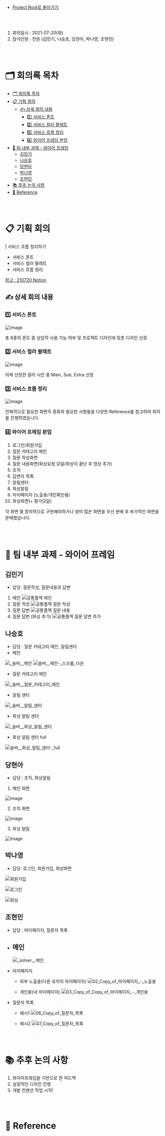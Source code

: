 - [Project Root로 돌아가기](../../README.md)

<br><br>

1. 회의일시 : 2021-07-20(화)
2. 참석인원 : 전원 (김민기, 나승호, 당현아, 박나영, 조현민)

<br><br>

# 🗂 회의록 목차
- [🗂 회의록 목차](#-회의록-목차)
- [📋 기획 회의](#-기획-회의)
  - [✍ 상세 회의 내용](#-상세-회의-내용)
    - [1️⃣ 서비스 폰트](#1️⃣-서비스-폰트)
    - [2️⃣ 서비스 컬러 팔레트](#2️⃣-서비스-컬러-팔레트)
    - [3️⃣ 서비스 흐름 정리](#3️⃣-서비스-흐름-정리)
    - [4️⃣ 와이어 프레임 분업](#4️⃣-와이어-프레임-분업)
- [💪 팀 내부 과제 - 와이어 프레임](#-팀-내부-과제---와이어-프레임)
  - [김민기](#김민기)
  - [나승호](#나승호)
  - [당현아](#당현아)
  - [박나영](#박나영)
  - [조현민](#조현민)
- [📚 추후 논의 사항](#-추후-논의-사항)
- [🔖 Reference](#-reference)

<br><br>

# 📋 기획 회의

| 서비스 흐름 정리하기

- 서비스 폰트
- 서비스 컬러 팔레트 
- 서비스 흐름 정리

[참고 : 210720 Notion](https://www.notion.so/danghyeona/a1fa08ab544a4166a8005fe91359d61a)

## ✍ 상세 회의 내용

### 1️⃣ 서비스 폰트

![image](https://user-images.githubusercontent.com/45550607/126309776-566a83b0-9e1e-46fe-b862-ef0eefb96046.png)

총 8종의 폰트 중 상업적 사용 가능 여부 및 프로젝트 디자인에 맞춘 디자인 선정

### 2️⃣ 서비스 컬러 팔레트

![image](https://user-images.githubusercontent.com/45550607/126309888-7d893d5b-404f-463d-b4af-1d8c3fba704a.png)

어제 선정한 컬러 시안 중 Main, Sub, Extra 선정

### 3️⃣ 서비스 흐름 정리

![image](https://user-images.githubusercontent.com/45550607/126310162-67d69fed-3196-4cfe-a6ee-60799905b6a2.png)

전체적으로 필요한 화면의 종류와 필요한 사항들을 다양한 Reference를 참고하여 회의를 진행하였습니다.

### 4️⃣ 와이어 프레임 분업

1. 로그인/회원가입
2. 질문 카테고리 메인
3. 질문 작성화면
4. 질문 내용화면(화상요청 모달/화상이 끝난 후 영상 추가)
5. 조직
6. 답변자 목록
7. 알림센터
8. 화상알림
9. 마이페이지 (노출용/개인확인용)
10. 화상화면(+ 평가모달)

각 화면 중 창의적으로 구현해야하거나 양이 많은 화면을 우선 분배 후 부가적인 화면을 분배했습니다.

<br><br>

# 💪 팀 내부 과제 - 와이어 프레임

## 김민기

- 담당: 질문작성, 질문내용과 답변

1. 메인
![공통플젝  메인](https://user-images.githubusercontent.com/45550607/126421292-ccad66ed-eb66-4537-ad85-1a611a431f1d.png)
2. 질문 작성
![공통플젝  질문 작성](https://user-images.githubusercontent.com/45550607/126421298-bf732a8e-1035-414c-8ec6-1abc3c0e877b.png)
3. 질문 답변
![공통플젝  질문 내용](https://user-images.githubusercontent.com/45550607/126421294-f88d3ca4-9b96-4a67-a19e-0461b69ae2cb.png)
4. 질문 답변 (화상 추가)
![공통플젝  질문 답변 추가](https://user-images.githubusercontent.com/45550607/126421296-9e820c71-b3a5-44ba-949d-fbdb4b1223e5.png)

## 나승호

+ 담당 : 질문 카테고리 메인, 알림센터
+ 메인

![_솔버__메인](/uploads/20490bf93fa5319632d3610c076d8b26/_솔버__메인.png)
![_솔버__메인_-_스크롤_다운](/uploads/a67dc78cdfc61d1d56cce0a1d647cb0a/_솔버__메인_-_스크롤_다운.png)

+ 질문 카테고리 메인

![_솔버__질문_카테고리_메인](/uploads/d68266c53b905457cb826e448a53bf9d/_솔버__질문_카테고리_메인.png)

+ 알림 센터

![_솔버__알림_센터](/uploads/996b33a9a00e267e0fc3fcac87ef9f04/_솔버__알림_센터.png)

+ 화상 알림 센터

![_솔버__화상_알림_센터](/uploads/d7ac85f8ecd8ee7f5aca377d37513c49/_솔버__화상_알림_센터.png)

+ 화상 알림 센터 full

![_솔버__화상_알림_센터_-_full](/uploads/b9daafba338e810dd1ff1aad52196d07/_솔버__화상_알림_센터_-_full.png)



## 당현아

- 담당 : 조직, 화상알림

1. 메인 화면

![image](https://user-images.githubusercontent.com/45550607/126421503-287ee5b5-e87f-4e9d-9f6c-b62123335c03.png)

2. 조직 화면

![image](https://user-images.githubusercontent.com/45550607/126421546-92f602c4-0385-4903-a047-ea9450cd87e8.png)


3. 화상 알림

![image](https://user-images.githubusercontent.com/45550607/126421588-56801037-977d-4a55-b328-f80adb234601.png)

## 박나영

- 담당: 로그인, 회원가입, 화상화면

![회원가입](/uploads/9334003cdc8011e7a24926b825feaaff/회원가입.png)

![로그인](/uploads/96c0d2b8c3fa96a5dbfc6d34f337d3ce/로그인.png)

![화상](/uploads/3b5873a064b7c9c4e233554c96b723e2/화상.png)

## 조현민

- 담당 : 마이페이지, 질문자 목록

- 메인
  - 
    ![_solver__메인](/uploads/0047edf7cacdaca6687f48aadb3473e1/_solver__메인.jpg)

- 마이페이지
  - 외부 노출용(다른 유저의 마이페이지)
  ![02_Copy_of_마이페이지_-_노출용](/uploads/13f6127cd1242734d6d13268494a0e3d/02_Copy_of_마이페이지_-_노출용.jpg) 

  - 개인용(내 마이페이지)
  ![03_Copy_of_Copy_of_마이페이지_-_개인용](/uploads/b4d3f1637301906d3d5de4b57b1a5fe2/03_Copy_of_Copy_of_마이페이지_-_개인용.jpg)

- 질문자 목록
  - 예시1
    ![06_Copy_of_질문자_목록](/uploads/396822354f64ab8f59ccd1cc5539d516/06_Copy_of_질문자_목록.jpg)

  - 예시2
    ![07_Copy_of_질문자_목록](/uploads/eea9ee32755510fdd5bfc61e92682e96/07_Copy_of_질문자_목록.jpg)

<br><br>

# 📚 추후 논의 사항

1. 와이어프레임을 기반으로 한 피드백
2. 실질적인 디자인 진행
3. 개발 컨벤션 작업 시작!

<br><br>

# 🔖 Reference
